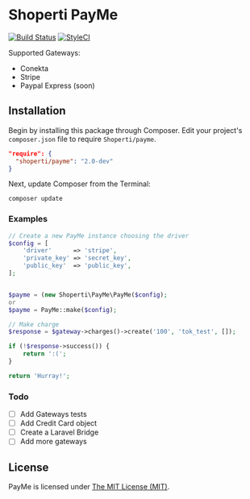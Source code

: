 # Shoperti PayMe

[![Build Status](https://travis-ci.org/Shoperti/Payme.svg)](https://travis-ci.org/Shoperti/Payme)
[![StyleCI](https://styleci.io/repos/24345061/shield)](https://styleci.io/repos/24345061)

Supported Gateways:
* Conekta
* Stripe
* Paypal Express (soon)

## Installation

Begin by installing this package through Composer. Edit your project's `composer.json` file to require `Shoperti/payme`.

```json
"require": {
  "shoperti/payme": "2.0-dev"
}
```

Next, update Composer from the Terminal:

    composer update

### Examples

```php
// Create a new PayMe instance choosing the driver
$config = [
	'driver'      => 'stripe',
	'private_key' => 'secret_key',
	'public_key'  => 'public_key',
];


$payme = (new Shoperti\PayMe\PayMe($config);
or
$payme = PayMe::make($config);

// Make charge
$response = $gateway->charges()->create('100', 'tok_test', []);

if (!$response->success()) {
	return ':(';
}

return 'Hurray!';
```

### Todo

- [ ] Add Gateways tests
- [ ] Add Credit Card object
- [ ] Create a Laravel Bridge
- [ ] Add more gateways

## License

PayMe is licensed under [The MIT License (MIT)](LICENSE).
